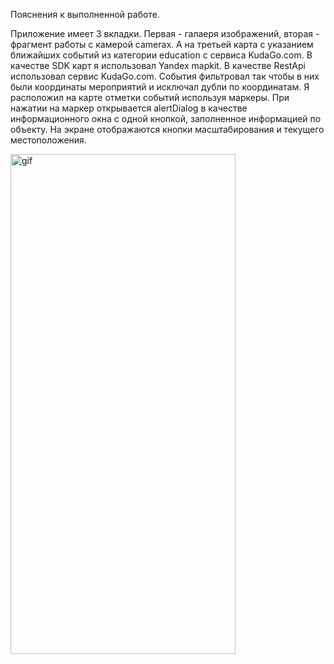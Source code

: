 Пояснения к выполненной работе.

Приложение имеет 3 вкладки. Первая - галаеря изображений, вторая - фрагмент работы с камерой camerax. 
А на третьей карта с указанием ближайших событий из категории education с сервиса KudaGo.com.
В качестве  SDK карт я использовал Yandex mapkit. В качестве RestApi использовал сервис KudaGo.com.
События фильтровал так чтобы в них были координаты мероприятий и исключал дубли по координатам. 
Я расположил на карте отметки событий используя маркеры. 
При нажатии на маркер открывается alertDialog в качестве информационного окна с одной кнопкой, заполненное информацией по объекту.
На экране отображаются кнопки масштабирования и текущего местоположения.

<img src="https://github.com/AlekseyFokin/YandexMap-KudaGo/blob/main/map2.gif" alt="gif" width="360" height="800">



